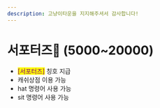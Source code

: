 ```yaml
---
description: 고냥이타운을 지지해주셔서 감사합니다!
---
```


# 서포터즈🌙 (5000\~20000)

* <mark style="color:purple;">\[서포터즈]</mark> 칭호 지급
* 캐쉬상점 이용 가능
* hat 명령어 사용 가능&#x20;
* sit 명령어 사용 가능&#x20;
